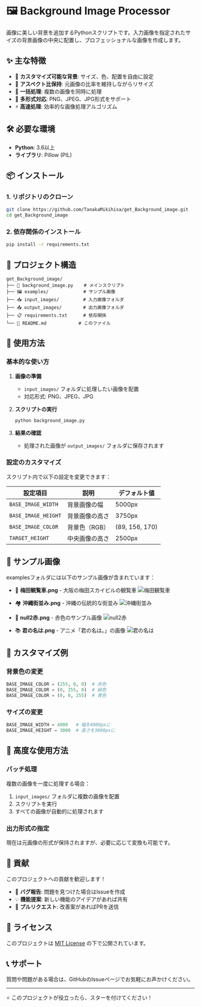 # 🖼️ Background Image Processor

画像に美しい背景を追加するPythonスクリプトです。入力画像を指定されたサイズの背景画像の中央に配置し、プロフェッショナルな画像を作成します。

## ✨ 主な特徴

- 🎨 **カスタマイズ可能な背景**: サイズ、色、配置を自由に設定
- 📐 **アスペクト比保持**: 元画像の比率を維持しながらリサイズ
- 🚀 **一括処理**: 複数の画像を同時に処理
- 💾 **多形式対応**: PNG、JPEG、JPG形式をサポート
- ⚡ **高速処理**: 効率的な画像処理アルゴリズム

## 🛠️ 必要な環境

- **Python**: 3.6以上
- **ライブラリ**: Pillow (PIL)

## 📦 インストール

### 1. リポジトリのクローン
```bash
git clone https://github.com/TanakaMikihisa/get_Background_image.git
cd get_Background_image
```

### 2. 依存関係のインストール
```bash
pip install -r requirements.txt
```

## 📁 プロジェクト構造

```
get_Background_image/
├── 📄 background_image.py    # メインスクリプト
├── 🖼️ examples/             # サンプル画像
├── 📥 input_images/         # 入力画像フォルダ
├── 📤 output_images/        # 出力画像フォルダ
├── 📋 requirements.txt      # 依存関係
└── 📖 README.md            # このファイル
```

## 🎯 使用方法

### 基本的な使い方

1. **画像の準備**
   - `input_images/` フォルダに処理したい画像を配置
   - 対応形式: PNG、JPEG、JPG

2. **スクリプトの実行**
   ```bash
   python background_image.py
   ```

3. **結果の確認**
   - 処理された画像が `output_images/` フォルダに保存されます

### 設定のカスタマイズ

スクリプト内で以下の設定を変更できます：

| 設定項目 | 説明 | デフォルト値 |
|---------|------|-------------|
| `BASE_IMAGE_WIDTH` | 背景画像の幅 | 5000px |
| `BASE_IMAGE_HEIGHT` | 背景画像の高さ | 3750px |
| `BASE_IMAGE_COLOR` | 背景色（RGB） | (89, 156, 170) |
| `TARGET_HEIGHT` | 中央画像の高さ | 2500px |

## 📸 サンプル画像

examplesフォルダには以下のサンプル画像が含まれています：

- 🎡 **梅田観覧車.png** - 大阪の梅田スカイビルの観覧車
![梅田観覧車](examples/梅田観覧車.png)

- 🏘️ **沖縄街並み.png** - 沖縄の伝統的な街並み
![沖縄街並み](examples/沖縄街並み.png)

- 🔴 **null2赤.png** - 赤色のサンプル画像
![null2赤](examples/null2赤.png)

- 📚 **君の名は.png** - アニメ「君の名は。」の画像
![君の名は](examples/君の名は.png)
## 🔧 カスタマイズ例

### 背景色の変更
```python
BASE_IMAGE_COLOR = (255, 0, 0)  # 赤色
BASE_IMAGE_COLOR = (0, 255, 0)  # 緑色
BASE_IMAGE_COLOR = (0, 0, 255)  # 青色
```

### サイズの変更
```python
BASE_IMAGE_WIDTH = 4000   # 幅を4000pxに
BASE_IMAGE_HEIGHT = 3000  # 高さを3000pxに
```

## 🚀 高度な使用方法

### バッチ処理
複数の画像を一度に処理する場合：
1. `input_images/` フォルダに複数の画像を配置
2. スクリプトを実行
3. すべての画像が自動的に処理されます

### 出力形式の指定
現在は元画像の形式が保持されますが、必要に応じて変換も可能です。

## 🤝 貢献

このプロジェクトへの貢献を歓迎します！

- 🐛 **バグ報告**: 問題を見つけた場合はIssueを作成
- 💡 **機能提案**: 新しい機能のアイデアがあれば共有
- 🔧 **プルリクエスト**: 改善案があればPRを送信

## 📄 ライセンス

このプロジェクトは [MIT License](LICENSE) の下で公開されています。

## 📞 サポート

質問や問題がある場合は、GitHubのIssueページでお気軽にお声かけください。

---

⭐ このプロジェクトが役立ったら、スターを付けてください！